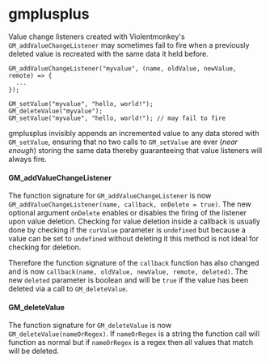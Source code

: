 # gmplusplus

Value change listeners created with Violentmonkey's `GM_addValueChangeListener` may sometimes fail to fire when a previously deleted value is recreated with the same data it held before.

```
GM_addValueChangeListener("myvalue", (name, oldValue, newValue, remote) => {
  ...
});

GM_setValue("myvalue", "hello, world!");
GM_deleteValue("myvalue");
GM_setValue("myvalue", "hello, world!"); // may fail to fire
```

gmplusplus invisibly appends an incremented value to any data stored with `GM_setValue`, ensuring that no two calls to `GM_setValue` are ever (*near enough*) storing the same data thereby guaranteeing that value listeners will always fire.




#### GM_addValueChangeListener ####

The function signature for `GM_addValueChangeListener` is now `GM_addValueChangeListener(name, callback, onDelete = true)`. The new optional argument `onDelete` enables or disables the firing of the listener upon value deletion. Checking for value deletion inside a callback is usually done by checking if the `curValue` parameter is `undefined` but because a value can be set to `undefined` without deleting it this method is not ideal for checking for deletion.

Therefore the function signature of the `callback` function has also changed and is now `callback(name, oldValue, newValue, remote, deleted)`. The new `deleted` parameter is boolean and will be `true` if the value has been deleted via a call to `GM_deleteValue`.




#### GM_deleteValue ####

The function signature for `GM_deleteValue` is now `GM_deleteValue(nameOrRegex)`. If `nameOrRegex` is a string the function call will function as normal but if `nameOrRegex` is a regex then all values that match will be deleted.
